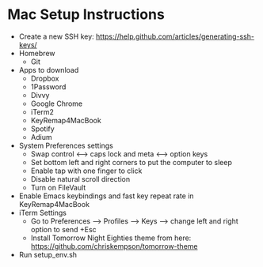 Mac Setup Instructions
========
- Create a new SSH key: https://help.github.com/articles/generating-ssh-keys/
- Homebrew
  * Git
- Apps to download
  * Dropbox
  * 1Password
  * Divvy
  * Google Chrome
  * iTerm2
  * KeyRemap4MacBook
  * Spotify
  * Adium
- System Preferences settings
  * Swap control <--> caps lock and meta <--> option keys
  * Set bottom left and right corners to put the computer to sleep
  * Enable tap with one finger to click
  * Disable natural scroll direction
  * Turn on FileVault
- Enable Emacs keybindings and fast key repeat rate in KeyRemap4MacBook
- iTerm Settings
  * Go to Preferences --> Profiles --> Keys --> change left and right option to send +Esc
  * Install Tomorrow Night Eighties theme from here: https://github.com/chriskempson/tomorrow-theme
- Run setup_env.sh
